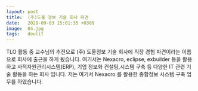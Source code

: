 ```yaml
---
layout: post
title:  (주)도울 정보 기술 회사 파견
date:   2020-09-03 15:01:35 +0300
image:  04.jpg
tags:   doulit
---
```

TLO 활동 중 교수님의 추전으로 (주) 도울정보 기술 회사에 직장 경험 파견이라는 이름으로 회사에 출근을 하게 됬습니다. 여기서는 Nexacro, eclipse, exbuilder 등을 활용하고 사적자원관리시스템(ERP), 기업 정보화 컨설팅,시스템 구축 등 다양한 IT 관련 기술 활동을 하는 회사 입니다. 저는 여기서 Nexacro 를 활용한 종합정보 시스템 구축 업무를 하였습니다.   
